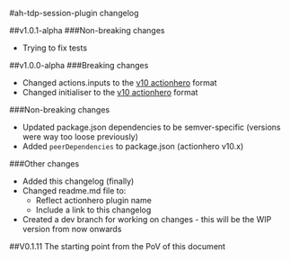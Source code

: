 #ah-tdp-session-plugin changelog

##v1.0.1-alpha 
###Non-breaking changes 
* Trying to fix tests

##v1.0.0-alpha 
###Breaking changes
* Changed actions.inputs to the [v10 actionhero](https://github.com/evantahler/actionhero/releases/) format
* Changed initialiser to the [v10 actionhero](https://github.com/evantahler/actionhero/releases/) format

###Non-breaking changes
* Updated package.json dependencies to be semver-specific (versions were way too loose previously)
* Added `peerDependencies` to package.json (actionhero v10.x)

###Other changes
* Added this changelog (finally)
* Changed readme.md file to:
    * Reflect actionhero plugin name
    * Include a link to this changelog
* Created a dev branch for working on changes - this will be the WIP version from now onwards

##V0.1.11
The starting point from the PoV of this document
